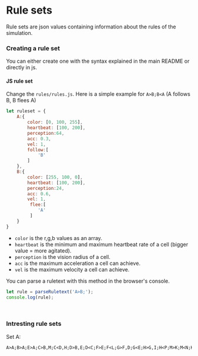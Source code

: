 # Rule sets

Rule sets are json values containing information about the rules of the simulation.



### Creating a rule set
You can either create one with the syntax explained in the main README or directly in js.


#### JS rule set
Change the `rules/rules.js`.
Here is a simple example for `A>B;B<A` (A follows B, B flees A)
```js
let ruleset = {
	A:{
		color: [0, 100, 255],
		heartbeat: [100, 200],
		perception:64,
		acc: 0.3,
		vel: 1,
		follow:[
			'B'
		]
	},
	B:{
		color: [255, 100, 0],
		heartbeat: [100, 200],
		perception:24,
		acc: 0.6,
		vel: 1,
		 flee:[
			'A'
		 ]
	}
}
```

* `color` is the r,g,b values as an array.
* `heartbeat` is the minimum and maximum heartbeat rate of a cell (bigger value = more agitated).
* `perception` is the vision radius of a cell.
* `acc` is the maximum acceleration a cell can achieve.
* `vel` is the maximum velocity a cell can achieve.

You can parse a ruletext with this method in the browser's console.
```js
let rule = parseRuletext('A>B;');
console.log(rule);
```

<br/>

### Intresting rule sets

Set A:
```
A>A;B>A;E>A;C>B,M;C<D,H;D>B,E;D<C;F>E;F<L;G>F,D;G<E;H>G,I;H<P;M>K;M<N;K>C;I>D,K;J>I,Q;L>H,J;N>K,J;P>J,R;O>L,P;O<N;Q>R;R>N,O;
```
